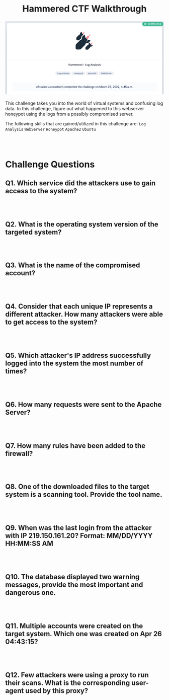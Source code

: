 <h1 align="center"> Hammered CTF Walkthrough </h1>

<h3 align="center">

![](Images/Hammered_Completed.png)

</h3>

<p>
This challenge takes you into the world of virtual systems and confusing log data. In this challenge, figure out what happened to this webserver honeypot using the logs from a possibly compromised server.

The following skills that are gained/utilized in this challenge are: `Log Analysis` `WebServer` `Honeypot` `Apache2` `Ubuntu`

</p>
<br></br>

<h1> Challenge Questions </h1>

## Q1. Which service did the attackers use to gain access to the system?
<br></br>

## Q2. What is the operating system version of the targeted system?
<br></br>

## Q3. What is the name of the compromised account?
<br></br>

## Q4. Consider that each unique IP represents a different attacker. How many attackers were able to get access to the system?
<br></br>

## Q5. Which attacker's IP address successfully logged into the system the most number of times?
<br></br>

## Q6. How many requests were sent to the Apache Server?
<br></br>

## Q7. How many rules have been added to the firewall?
<br></br>

## Q8. One of the downloaded files to the target system is a scanning tool. Provide the tool name.
<br></br>

## Q9. When was the last login from the attacker with IP 219.150.161.20? Format: MM/DD/YYYY HH:MM:SS AM
<br></br>

## Q10. The database displayed two warning messages, provide the most important and dangerous one.
<br></br>

## Q11. Multiple accounts were created on the target system. Which one was created on Apr 26 04:43:15?
<br></br>

## Q12. Few attackers were using a proxy to run their scans. What is the corresponding user-agent used by this proxy?
<br></br>